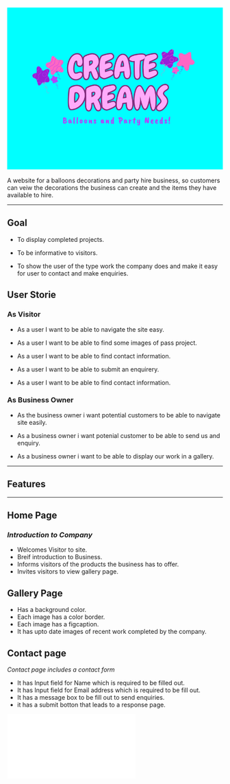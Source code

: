 ![Create Dreams logo](assets/images/logo4.png)

A website for a balloons decorations and party hire business, so customers can veiw the decorations the business can create and the items they have available to hire.


---
## Goal

* To display completed projects.

* To be informative to visitors.

* To show the user of the type work the company does and
 make it easy for user to contact and make enquiries.

## User Storie

### As Visitor

* As a user I want to be able to navigate the site easy.

* As a user I want to be able to find some images of pass project.

* As a user I want to be able to find contact information.

* As a user I want to be able to submit an enquirery.

* As a user I want to be able to find contact information.

### As Business Owner

* As the business owner i want potential customers to be able to navigate site easily.

* As a business owner i want potenial customer to be able to send us and enquiry.

* As a business owner i want to be able to display our work in a gallery.

---

## Features

---

 ## Home Page

 ### *Introduction to Company*

  * Welcomes Visitor to site.
  * Breif introduction to Business.
  * Informs visitors of the products the business has to offer.
  * Invites visitors to view gallery page.

 ## Gallery Page

  * Has a background color.
  * Each image has a color border.
  * Each image has a figcaption.
  * It has upto date images of recent work completed by the company.

  ## Contact page

   *Contact page includes a contact form*

   * It has Input field for Name which is required to be filled out.
   * It has Input field for Email address which is required to be fill out.
   * It has a message box to be fill out to send enquiries.
   * it has a submit botton that leads to a response page.




![image bg](documentation/create%20dreams.pdf)
